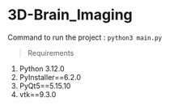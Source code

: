 # 3D-Brain_Imaging
Command to run the project : `python3 main.py`

> Requirements
1. Python 3.12.0
2. PyInstaller==6.2.0
3. PyQt5==5.15.10
4. vtk==9.3.0
